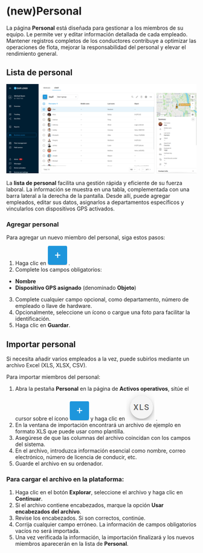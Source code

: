 # (new)Personal

La página **Personal** está diseñada para gestionar a los miembros de su equipo. Le permite ver y editar información detallada de cada empleado. Mantener registros completos de los conductores contribuye a optimizar las operaciones de flota, mejorar la responsabilidad del personal y elevar el rendimiento general.

## Lista de personal

![lista de personal](../../gua-del-usuario/activos-operativos/espacio-de-trabajo-de-activos/attachments/image-20250423-115008.png)

La **lista de personal** facilita una gestión rápida y eficiente de su fuerza laboral. La información se muestra en una tabla, complementada con una barra lateral a la derecha de la pantalla. Desde allí, puede agregar empleados, editar sus datos, asignarlos a departamentos específicos y vincularlos con dispositivos GPS activados.

### Agregar personal

Para agregar un nuevo miembro del personal, siga estos pasos:

1. Haga clic en ![Untitled-20250506-123528.png](../../gua-del-usuario/activos-operativos/espacio-de-trabajo-de-activos/attachments/Untitled-20250506-123528.png) .
2. Complete los campos obligatorios:

* **Nombre**
* **Dispositivo GPS asignado** (denominado **Objeto**)

3. Complete cualquier campo opcional, como departamento, número de empleado o llave de hardware.
4. Opcionalmente, seleccione un ícono o cargue una foto para facilitar la identificación.
5. Haga clic en **Guardar**.

## Importar personal

Si necesita añadir varios empleados a la vez, puede subirlos mediante un archivo Excel (XLS, XLSX, CSV).

Para importar miembros del personal:

1. Abra la pestaña **Personal** en la página de **Activos operativos**, sitúe el cursor sobre el ícono ![Untitled-20250506-123528.png](../../gua-del-usuario/activos-operativos/espacio-de-trabajo-de-activos/attachments/Untitled-20250506-123528.png) y haga clic en ![XLS](../../gua-del-usuario/activos-operativos/espacio-de-trabajo-de-activos/attachments/icon_xls.png) .
2. En la ventana de importación encontrará un archivo de ejemplo en formato XLS que puede usar como plantilla.
3. Asegúrese de que las columnas del archivo coincidan con los campos del sistema.
4. En el archivo, introduzca información esencial como nombre, correo electrónico, número de licencia de conducir, etc.
5. Guarde el archivo en su ordenador.

### Para cargar el archivo en la plataforma:

1. Haga clic en el botón **Explorar**, seleccione el archivo y haga clic en **Continuar**.
2. Si el archivo contiene encabezados, marque la opción **Usar encabezados del archivo**.
3. Revise los encabezados. Si son correctos, continúe.
4. Corrija cualquier campo erróneo. La información de campos obligatorios vacíos no será importada.
5. Una vez verificada la información, la importación finalizará y los nuevos miembros aparecerán en la lista de **Personal**.
